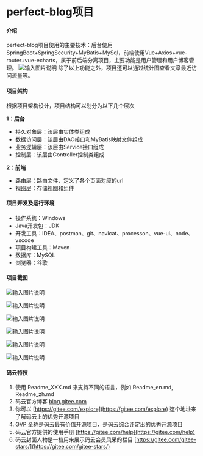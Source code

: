 # perfect-blog项目

#### 介绍
perfect-blog项目使用的主要技术：后台使用SpringBoot+SpringSecurity+MyBatis+MySql，前端使用Vue+Axios+vue-router+vue-echarts，属于前后端分离项目，主要功能是用户管理和用户博客管理。
![输入图片说明](https://images.gitee.com/uploads/images/2020/0811/132033_f3c435f6_6533994.jpeg "博客管理系统.jpeg")
除了以上功能之外，项目还可以通过统计图查看文章最近访问流量等。

#### 项目架构

根据项目架构设计，项目结构可以划分为以下几个层次

**1：后台** 
- 持久对象层：该层由实体类组成
- 数据访问层：该层由DAO接口和MyBatis映射文件组成
- 业务逻辑层：该层由Service接口组成
- 控制层：该层由Controller控制类组成

 **2：前端**
- 路由层：路由文件，定义了各个页面对应的url
- 视图层：存储视图和组件 

#### 项目开发及运行环境

- 操作系统：Windows
- Java开发包：JDK
- 开发工具：IDEA、postman、git、navicat、processon、vue-ui、node、vscode
- 项目构建工具：Maven
- 数据库：MySQL
- 浏览器：谷歌

#### 项目截图

![输入图片说明](https://images.gitee.com/uploads/images/2020/0811/140832_aad3372b_6533994.png "屏幕截图.png")

![输入图片说明](https://images.gitee.com/uploads/images/2020/0811/140850_0309f399_6533994.png "屏幕截图.png")

![输入图片说明](https://images.gitee.com/uploads/images/2020/0811/140904_5dc4246b_6533994.png "屏幕截图.png")

![输入图片说明](https://images.gitee.com/uploads/images/2020/0811/140914_1e483ff3_6533994.png "屏幕截图.png")

![输入图片说明](https://images.gitee.com/uploads/images/2020/0811/140925_1c49d7ca_6533994.png "屏幕截图.png")

![输入图片说明](https://images.gitee.com/uploads/images/2020/0811/141057_c655b6c4_6533994.png "屏幕截图.png")

#### 码云特技

1.  使用 Readme\_XXX.md 来支持不同的语言，例如 Readme\_en.md, Readme\_zh.md
2.  码云官方博客 [blog.gitee.com](https://blog.gitee.com)
3.  你可以 [https://gitee.com/explore](https://gitee.com/explore) 这个地址来了解码云上的优秀开源项目
4.  [GVP](https://gitee.com/gvp) 全称是码云最有价值开源项目，是码云综合评定出的优秀开源项目
5.  码云官方提供的使用手册 [https://gitee.com/help](https://gitee.com/help)
6.  码云封面人物是一档用来展示码云会员风采的栏目 [https://gitee.com/gitee-stars/](https://gitee.com/gitee-stars/)
